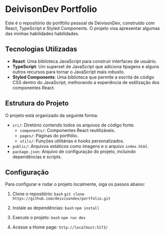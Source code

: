 # DeivisonDev Portfolio

Este é o repositório do portfólio pessoal de DeivisonDev, construído com React, TypeScript e Styled Components. O projeto visa apresentar algumas das minhas habilidades habilidades.

## Tecnologias Utilizadas

- **React**: Uma biblioteca JavaScript para construir interfaces de usuário.
- **TypeScript**: Um superset de JavaScript que adiciona tipagens e alguns outros recursos para tornar o JavaScript mais robusto.
- **Styled Components**: Uma biblioteca que permite a escrita de código CSS dentro do JavaScript, melhorando a experiência de estilização dos componentes React.

## Estrutura do Projeto

O projeto está organizado da seguinte forma:

- `src/`: Diretório contendo todos os arquivos de código fonte.
  - `components/`: Componentes React reutilizáveis.
  - `pages/`: Páginas do portfólio.
  - `utils/`: Funções utilitárias e hooks personalizados.
- `public/`: Arquivos estáticos como imagens e o arquivo `index.html`.
- `package.json`: Arquivo de configuração do projeto, incluindo dependências e scripts.

## Configuração

Para configurar e rodar o projeto localmente, siga os passos abaixo:

1. Clone o repositório:
   `bash`
   `git clone https://github.com/deivisondev/portfolio.git`

2. Instale as dependências:
    `bash`
    `npm install`

3. Execute o projeto:
    `bash`
    `npm run dev`

4. Acesse a Home page:
    `http://localhost:5173/`